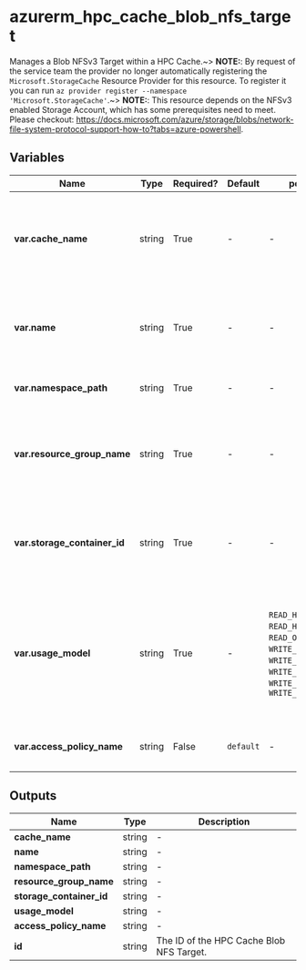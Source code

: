 # azurerm_hpc_cache_blob_nfs_target

Manages a Blob NFSv3 Target within a HPC Cache.~> **NOTE:**: By request of the service team the provider no longer automatically registering the `Microsoft.StorageCache` Resource Provider for this resource. To register it you can run `az provider register --namespace 'Microsoft.StorageCache'`.~> **NOTE:**: This resource depends on the NFSv3 enabled Storage Account, which has some prerequisites need to meet. Please checkout: <https://docs.microsoft.com/azure/storage/blobs/network-file-system-protocol-support-how-to?tabs=azure-powershell>.

## Variables

| Name | Type | Required? | Default  | possible values | Description |
| ---- | ---- | --------- | -------- | ----------- | ----------- |
| **var.cache_name** | string | True | -  |  -  | The name of the HPC Cache, which the HPC Cache Blob NFS Target will be added to. Changing this forces a new HPC Cache Blob NFS Target to be created. | 
| **var.name** | string | True | -  |  -  | The name which should be used for this HPC Cache Blob NFS Target. Changing this forces a new HPC Cache Blob NFS Target to be created. | 
| **var.namespace_path** | string | True | -  |  -  | The client-facing file path of the HPC Cache Blob NFS Target. | 
| **var.resource_group_name** | string | True | -  |  -  | The name of the Resource Group where the HPC Cache Blob NFS Target should exist. Changing this forces a new HPC Cache Blob NFS Target to be created. | 
| **var.storage_container_id** | string | True | -  |  -  | The Resource Manager ID of the Storage Container used as the HPC Cache Blob NFS Target. Changing this forces a new resource to be created. | 
| **var.usage_model** | string | True | -  |  `READ_HEAVY_INFREQ`, `READ_HEAVY_CHECK_180`, `READ_ONLY`, `READ_WRITE`, `WRITE_WORKLOAD_15`, `WRITE_AROUND`, `WRITE_WORKLOAD_CHECK_30`, `WRITE_WORKLOAD_CHECK_60`, `WRITE_WORKLOAD_CLOUDWS`  | The type of usage of the HPC Cache Blob NFS Target. Possible values are: `READ_HEAVY_INFREQ`, `READ_HEAVY_CHECK_180`, `READ_ONLY`, `READ_WRITE`, `WRITE_WORKLOAD_15`, `WRITE_AROUND`, `WRITE_WORKLOAD_CHECK_30`, `WRITE_WORKLOAD_CHECK_60` and `WRITE_WORKLOAD_CLOUDWS`. | 
| **var.access_policy_name** | string | False | `default`  |  -  | The name of the access policy applied to this target. Defaults to `default`. | 



## Outputs

| Name | Type | Description |
| ---- | ---- | --------- | 
| **cache_name** | string  | - | 
| **name** | string  | - | 
| **namespace_path** | string  | - | 
| **resource_group_name** | string  | - | 
| **storage_container_id** | string  | - | 
| **usage_model** | string  | - | 
| **access_policy_name** | string  | - | 
| **id** | string  | The ID of the HPC Cache Blob NFS Target. | 